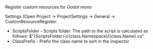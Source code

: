 Register custom resources for Godot mono

Settings (Open Project -> ProjectSettings -> General -> CustomResourceRegister:
* ScriptsFolder - Scripts folder. The path to the script is calculated as follows: $"{ScriptsFolder>}/{class.Namespace}/{class.Name}.cs"
* ClassPrefix - Prefix the class name to sort in the inspector